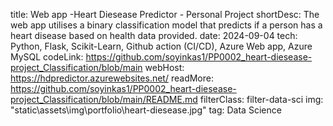 title: Web app -Heart Diesease Predictor - Personal Project
shortDesc: The web app utilises a binary classification model that predicts if a person has a heart disease based on health data provided.
date: 2024-09-04
tech: Python, Flask, Scikit-Learn, Github action (CI/CD), Azure Web app, Azure MySQL
codeLink: https://github.com/soyinkas1/PP0002_heart-diesease-project_Classification/blob/main
webHost: https://hdpredictor.azurewebsites.net/
readMore: https://github.com/soyinkas1/PP0002_heart-diesease-project_Classification/blob/main/README.md
filterClass: filter-data-sci
img: "static\\assets\\img\\portfolio\\heart-diesease.jpg"
tag: Data Science
